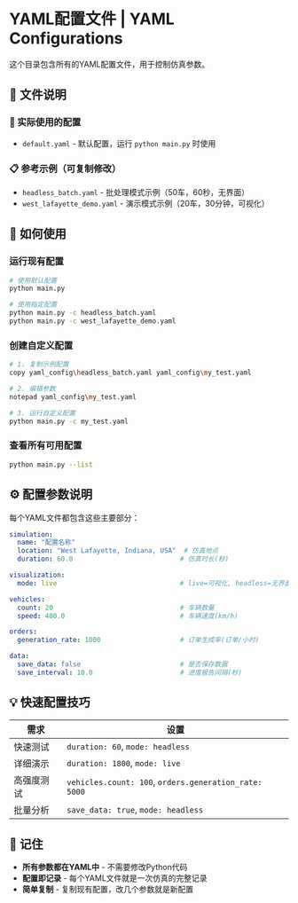 # YAML配置文件 | YAML Configurations

这个目录包含所有的YAML配置文件，用于控制仿真参数。

## 📁 文件说明

### 🎯 实际使用的配置
- `default.yaml` - 默认配置，运行 `python main.py` 时使用

### 📋 参考示例（可复制修改）
- `headless_batch.yaml` - 批处理模式示例（50车，60秒，无界面）
- `west_lafayette_demo.yaml` - 演示模式示例（20车，30分钟，可视化）

## 🚀 如何使用

### 运行现有配置
```bash
# 使用默认配置
python main.py

# 使用指定配置
python main.py -c headless_batch.yaml
python main.py -c west_lafayette_demo.yaml
```

### 创建自定义配置
```bash
# 1. 复制示例配置
copy yaml_config\headless_batch.yaml yaml_config\my_test.yaml

# 2. 编辑参数
notepad yaml_config\my_test.yaml

# 3. 运行自定义配置
python main.py -c my_test.yaml
```

### 查看所有可用配置
```bash
python main.py --list
```

## ⚙️ 配置参数说明

每个YAML文件都包含这些主要部分：

```yaml
simulation:
  name: "配置名称"
  location: "West Lafayette, Indiana, USA"  # 仿真地点
  duration: 60.0                           # 仿真时长(秒)

visualization:
  mode: live                               # live=可视化, headless=无界面

vehicles:
  count: 20                                # 车辆数量
  speed: 400.0                             # 车辆速度(km/h)

orders:
  generation_rate: 1000                    # 订单生成率(订单/小时)

data:
  save_data: false                         # 是否保存数据
  save_interval: 10.0                      # 进度报告间隔(秒)
```

## 💡 快速配置技巧

| 需求 | 设置 |
|------|------|
| 快速测试 | `duration: 60`, `mode: headless` |
| 详细演示 | `duration: 1800`, `mode: live` |
| 高强度测试 | `vehicles.count: 100`, `orders.generation_rate: 5000` |
| 批量分析 | `save_data: true`, `mode: headless` |

## 🎯 记住

- **所有参数都在YAML中** - 不需要修改Python代码
- **配置即记录** - 每个YAML文件就是一次仿真的完整记录
- **简单复制** - 复制现有配置，改几个参数就是新配置 